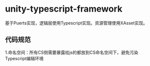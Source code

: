 # unity-typescript-framework
基于Puerts实现，逻辑层使用Typescript实现。资源管理使用XAsset实现。


## 代码规范
1.命名空间：所有CS侧需要暴露给js的都放到CS命名空间下，避免污染Typescript编辑环境